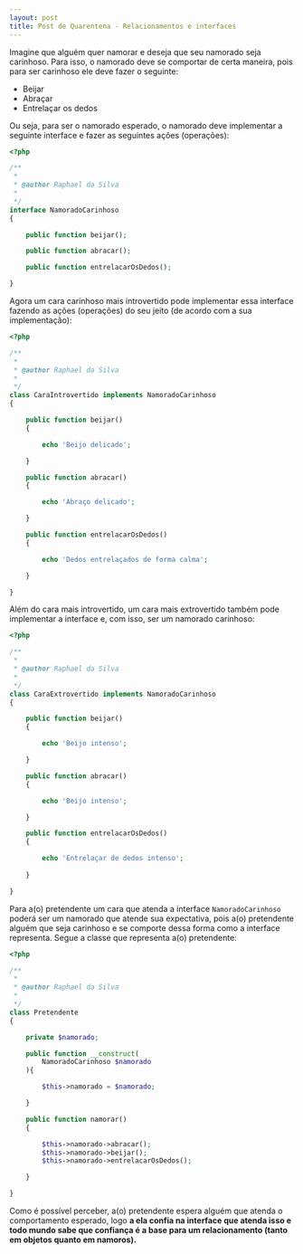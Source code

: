 ```yaml
---
layout: post
title: Post de Quarentena - Relacionamentos e interfaces
---
```


Imagine que alguém quer namorar e deseja que seu namorado seja carinhoso. Para isso, o namorado deve se comportar de certa maneira, pois para ser carinhoso ele deve fazer o seguinte:

* Beijar
* Abraçar
* Entrelaçar os dedos

Ou seja, para ser o namorado esperado, o namorado deve implementar a seguinte interface e fazer as seguintes ações (operações):

```php
<?php

/**
 *
 * @author Raphael da Silva
 *
 */
interface NamoradoCarinhoso
{

    public function beijar();

    public function abracar();

    public function entrelacarOsDedos();

}
```

Agora um cara carinhoso mais introvertido pode implementar essa interface fazendo as ações (operações) do seu jeito (de acordo com a sua implementação):

```php
<?php

/**
 *
 * @author Raphael da Silva
 *
 */
class CaraIntrovertido implements NamoradoCarinhoso
{

    public function beijar()
    {   

        echo 'Beijo delicado';

    }

    public function abracar()
    {

        echo 'Abraço delicado';

    }

    public function entrelacarOsDedos()
    {

        echo 'Dedos entrelaçados de forma calma';

    }

}
```

Além do cara mais introvertido, um cara mais extrovertido também pode implementar a interface e, com isso, ser um namorado carinhoso:

```php
<?php

/**
 *
 * @author Raphael da Silva
 *
 */
class CaraExtrovertido implements NamoradoCarinhoso
{

    public function beijar()
    {

        echo 'Beijo intenso';

    }

    public function abracar()
    {

        echo 'Beijo intenso';

    }

    public function entrelacarOsDedos()
    {

        echo 'Entrelaçar de dedos intenso';
        
    }

}
```

Para a(o) pretendente um cara que atenda a interface ```NamoradoCarinhoso``` poderá ser um namorado que atende sua expectativa, pois a(o) pretendente alguém que seja carinhoso e se comporte dessa forma como a interface representa. Segue a classe que representa a(o) pretendente:

```php
<?php

/**
 *
 * @author Raphael da Silva
 *
 */
class Pretendente
{

    private $namorado;

    public function __construct(
        NamoradoCarinhoso $namorado
    ){

        $this->namorado = $namorado;

    }

    public function namorar()
    {

        $this->namorado->abracar();
        $this->namorado->beijar();
        $this->namorado->entrelacarOsDedos();

    }

}
```

Como é possível perceber, a(o) pretendente espera alguém que atenda o comportamento esperado, logo **a ela confia na interface que atenda isso e todo mundo sabe que confiança é a base para um relacionamento (tanto em objetos quanto em namoros).**